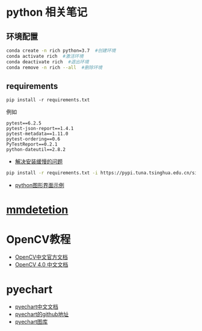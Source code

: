 # python 相关笔记
## 环境配置
```bash
conda create -n rich python=3.7  #创建环境
conda activate rich  #激活环境
conda deactivate rich  #退出环境
conda remove -n rich --all  #删除环境
```
## requirements
```
pip install -r requirements.txt
```
例如
```
pytest==6.2.5
pytest-json-report==1.4.1
pytest-metadata==1.11.0
pytest-ordering==0.6
PyTestReport==0.2.1
python-dateutil==2.8.2
```
* [解决安装缓慢的问题](https://blog.csdn.net/weixin_42455006/article/details/121957633?ops_request_misc=%257B%2522request%255Fid%2522%253A%2522164964070016780271982907%2522%252C%2522scm%2522%253A%252220140713.130102334.pc%255Fall.%2522%257D&request_id=164964070016780271982907&biz_id=0&utm_medium=distribute.pc_search_result.none-task-blog-2~all~first_rank_ecpm_v1~rank_v31_ecpm-3-121957633.142^v7^article_score_rank,157^v4^control&utm_term=%E5%AE%89%E8%A3%85requirements.txt%E5%A4%AA%E6%85%A2&spm=1018.2226.3001.4187)

```bash
pip install -r requirements.txt -i https://pypi.tuna.tsinghua.edu.cn/simple/ --trusted-host pypi.douban.com
```

* [python图形界面示例](https://github.com/liuqian62/loopmark)
# [mmdetetion](https://github.com/liuqian62/notebook/blob/main/python%E7%9B%B8%E5%85%B3/mmdetection.md)
# OpenCV教程
* [OpenCV中文官方文档](https://woshicver.com/)
* [OpenCV 4.0 中文文档](https://opencv.apachecn.org/#/)

# pyechart
* [pyechart中文文档](https://gallery.pyecharts.org/#/README)
* [pyechart的github地址](https://github.com/pyecharts/pyecharts)
* [pyechart图库](https://github.com/pyecharts/pyecharts-gallery)




